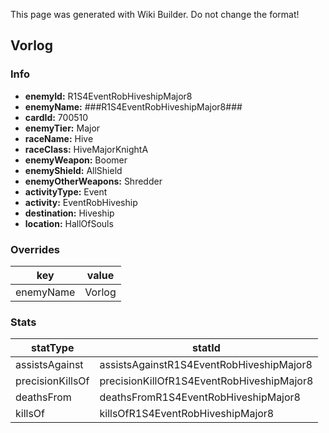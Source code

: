 <span class="wiki-builder">This page was generated with Wiki Builder. Do not change the format!</span>

## Vorlog
### Info
* **enemyId:** R1S4EventRobHiveshipMajor8
* **enemyName:** ###R1S4EventRobHiveshipMajor8###
* **cardId:** 700510
* **enemyTier:** Major
* **raceName:** Hive
* **raceClass:** HiveMajorKnightA
* **enemyWeapon:** Boomer
* **enemyShield:** AllShield
* **enemyOtherWeapons:** Shredder
* **activityType:** Event
* **activity:** EventRobHiveship
* **destination:** Hiveship
* **location:** HallOfSouls

### Overrides
key | value
--- | -----
enemyName | Vorlog

### Stats
statType | statId
-------- | ------
assistsAgainst | assistsAgainstR1S4EventRobHiveshipMajor8
precisionKillsOf | precisionKillOfR1S4EventRobHiveshipMajor8
deathsFrom | deathsFromR1S4EventRobHiveshipMajor8
killsOf | killsOfR1S4EventRobHiveshipMajor8

